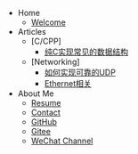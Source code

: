 <!-- 侧边栏 docs/_sidebar.md -->

- Home
  - [Welcome](README.md)
- Articles
  - [C/CPP]
    - [纯C实现常见的数据结构](/articles/ccpp/basic_data_struct.md)
  - [Networking]
    - [如何实现可靠的UDP](/articles/networking/stable_udp.md)
    - [Ethernet相关](/articles/networking/ethernet.md)
- About Me
  - [Resume](/resume/Johnny_Resume_eng.md)
  - [Contact](/resume/Contact.md)
  - [GitHub](https://github.com/jpixy)
  - [Gitee](https://gitee.com/jpixy)
  - [WeChat Channel](/wechat_official_account.md)

<!-- 以下略 -->

